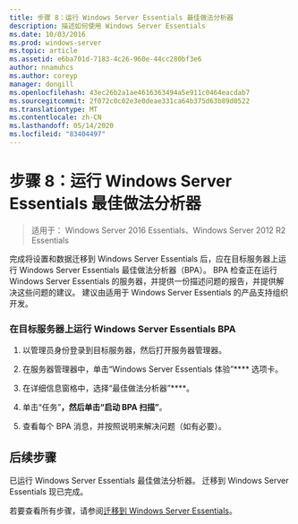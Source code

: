 ```yaml
---
title: 步骤 8：运行 Windows Server Essentials 最佳做法分析器
description: 描述如何使用 Windows Server Essentials
ms.date: 10/03/2016
ms.prod: windows-server
ms.topic: article
ms.assetid: e6ba701d-7183-4c26-960e-44cc280bf3e6
author: nnamuhcs
ms.author: coreyp
manager: dongill
ms.openlocfilehash: 43ec26b2a1ae4616363494a5e911c0464eacdab7
ms.sourcegitcommit: 2f072c0c02e3e0deae331ca64b375d63b89d0522
ms.translationtype: MT
ms.contentlocale: zh-CN
ms.lasthandoff: 05/14/2020
ms.locfileid: "83404497"
---
```

# <a name="step-8-run-the-windows-server-essentials-best-practices-analyzer"></a>步骤 8：运行 Windows Server Essentials 最佳做法分析器

>适用于： Windows Server 2016 Essentials、Windows Server 2012 R2 Essentials

完成将设置和数据迁移到 Windows Server Essentials 后，应在目标服务器上运行 Windows Server Essentials 最佳做法分析器（BPA）。 BPA 检查正在运行 Windows Server Essentials 的服务器，并提供一份描述问题的报告，并提供解决这些问题的建议。 建议由适用于 Windows Server Essentials 的产品支持组织开发。  
  
### <a name="to-run-the--windows-server-essentials-bpa-on-the-destination-server"></a>在目标服务器上运行 Windows Server Essentials BPA  
  
1.  以管理员身份登录到目标服务器，然后打开服务器管理器。  
  
2.  在服务器管理器中，单击“Windows Server Essentials 体验”**** 选项卡。  
  
3.  在详细信息窗格中，选择“最佳做法分析器”****。  
  
4.  单击“任务”****，然后单击“启动 BPA 扫描”****。  
  
5.  查看每个 BPA 消息，并按照说明来解决问题（如有必要）。  
  
## <a name="next-steps"></a>后续步骤  
 已运行 Windows Server Essentials 最佳做法分析器。 迁移到 Windows Server Essentials 现已完成。  
  

若要查看所有步骤，请参阅[迁移到 Windows Server Essentials](Migrate-from-Previous-Versions-to-Windows-Server-Essentials-or-Windows-Server-Essentials-Experience.md)。

